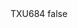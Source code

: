 <?xml version="1.0" encoding="UTF-8"?>
<CustomMetadata xmlns="http://soap.sforce.com/2006/04/metadata">
    <label>TXU684</label>
    <protected>false</protected>
</CustomMetadata>
